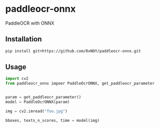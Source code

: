 # paddleocr-onnx

PaddleOCR with ONNX

## Installation

```bash
pip install git+https://github.com/0xNOY/paddleocr-onnx.git
```

## Usage

```python
import cv2
from paddleocr_onnx impoer PaddleOcrONNX, get_paddleocr_parameter


param = get_paddleocr_parameter()
model = PaddleOcrONNX(param)

img = cv2.imread("foo.jpg")

bboxes, texts_n_scores, time = model(img)
```
